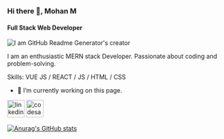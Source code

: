 
### Hi there 👋, Mohan M
#### Full Stack Web Developer
![I am GitHub Readme Generator's creator](https://avatars.githubusercontent.com/u/107466981?v=4)




I am an enthusiastic MERN stack Developer. Passionate about coding and problem-solving.

Skills: VUE JS / REACT / JS / HTML / CSS

- 🔭 I’m currently working on this page. 


[<img src='https://cdn.jsdelivr.net/npm/simple-icons@3.0.1/icons/linkedin.svg' alt='linkedin' height='40'>](https://www.linkedin.com/in/https://www.linkedin.com/in/mohan-m-connect//)  [<img src='https://cdn.jsdelivr.net/npm/simple-icons@3.0.1/icons/codesandbox.svg' alt='codesandbox' height='40'>](https://codesandbox.io/u/https://codesandbox.io/dashboard/recent?workspace=1079bd74-3468-4047-b898-1fb97d27d927)  



[![Anurag's GitHub stats](https://github-readme-stats.vercel.app/api?username=MohanM501)](https://github.com/anuraghazra/github-readme-stats)
